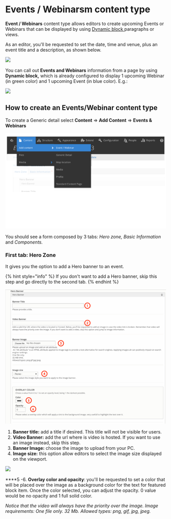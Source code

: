 # Events / Webinarsm content type

**Event / Webinars** content type allows editors to create upcoming Events or Webinars that can be displayed by using [Dynamic block ](../paragraphs/dynamic-block.md)paragraphs or views. 

As an editor, you'll be requested to set the date, time and venue, plus an event title and a description, as shown below.

![](https://blobscdn.gitbook.com/v0/b/gitbook-28427.appspot.com/o/assets%2F-LLjYtHePCsCaZ9F3NOs%2F-LOIgVOmLGIQuGy6BxQK%2F-LOIgxd10rSx4eA0VKoH%2FScreenshot%202018-10-08%20at%2014.27.02.png?alt=media&token=9564796c-c0a8-47c4-93bd-c15d5e19708e)

You can call out **Events and Webinars** information from a page by using **Dynamic block,** which is already configured to display 1 upcoming Webinar \(in green color\) and 1 upcoming Event \(in blue color\). E.g.:

![](https://blobscdn.gitbook.com/v0/b/gitbook-28427.appspot.com/o/assets%2F-LLjYtHePCsCaZ9F3NOs%2F-LOIh-cbZdWYzknRdpEq%2F-LOIhZomFJ380hm53_rg%2FScreenshot%202018-10-08%20at%2014.27.31.png?alt=media&token=b6cd8862-cb83-4a9d-9411-dab97f7f6659)

## How to create an Events/Webinar content type

To create a Generic detail select **Content** =&gt; **Add Content** =&gt; **Events & Webinars**

![](../.gitbook/assets/menu_events_mesa-de-trabajo-1.png)

You should see a form composed by 3 tabs: _Hero zone, Basic Information_ and _Components._ 

### First tab: Hero Zone

It gives you the option to add a Hero banner to an event. 

{% hint style="info" %}
If you don't want to add a Hero banner, skip this step and go directly to the second tab. 
{% endhint %}

![](../.gitbook/assets/hero+banner_events.png)

1. **Banner title:** add a title if desired. This title will not be visible for users.
2. **Video Banner:** add the url where is video is hosted. If you want to use an image instead, skip this step. 
3. **Banner Image:** choose the image to upload from your PC.
4. **Image size:** this option allow editors to select the image size displayed on the viewport.

![](https://blobscdn.gitbook.com/v0/b/gitbook-28427.appspot.com/o/assets%2F-LLjYtHePCsCaZ9F3NOs%2F-LMlFAO5Ttgh8hkvZgx0%2F-LMl7GU3GgAaV1P8ATTA%2FImage_size.png?alt=media&token=926eac0e-d08d-43db-83d5-265b6b91f27e)

   ****5 -6. **Overlay color and opacity**: you'll be requested to set a color that will be placed over the image as a background color for the text for featured block item. Once the color selected, you can adjust the opacity. 0 value would be no opacity and 1 full solid color.

_Notice that the video will always have the priority over the image. Image requirements: One file only. 32 Mb. Allowed types: png, gif, jpg, jpeg._



